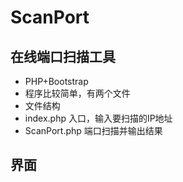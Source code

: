 # ScanPort
## 在线端口扫描工具

- PHP+Bootstrap
- 程序比较简单，有两个文件
- 文件结构
- index.php 入口，输入要扫描的IP地址
- ScanPort.php 端口扫描并输出结果
## 界面 

